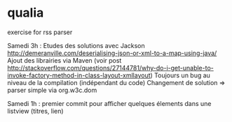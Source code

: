 # qualia
exercise for rss parser

Samedi 3h : 
Etudes des solutions avec Jackson http://demeranville.com/deserialising-json-or-xml-to-a-map-using-java/
Ajout des librairies via Maven (voir post http://stackoverflow.com/questions/27144781/why-do-i-get-unable-to-invoke-factory-method-in-class-layout-xmllayout)
Toujours un bug au niveau de la compilation (indépendant du code)
Changement de solution => parser simple via org.w3c.dom

Samedi 1h : premier commit pour afficher quelques élements dans une listview (titres, lien)

